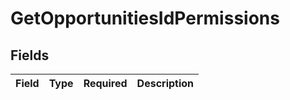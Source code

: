 # GetOpportunitiesIdPermissions


## Fields

| Field       | Type        | Required    | Description |
| ----------- | ----------- | ----------- | ----------- |
